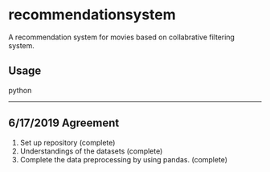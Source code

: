 # recommendationsystem
A recommendation system for movies based on collabrative filtering system.

## Usage
python

---------------------
## 6/17/2019 Agreement
1. Set up repository (complete)
2. Understandings of the datasets (complete)
3. Complete the data preprocessing by using pandas. (complete)
